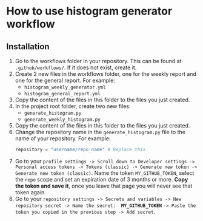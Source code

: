 # How to use histogram generator workflow

## Installation

1. Go to the workflows folder in your repository. This can be found at `.github/workflows/`. If it does not exist,
   create it.
2. Create 2 new files in the workflows folder, one for the weekly report and one for the general report. For example:
    - `histogram_weekly_generator.yml`
    - `histogram_general_report.yml`
3. Copy the content of the files in this folder to the files you just created.
4. In the project root folder, create two new files:
    - `generate_histogram.py`
    - `generate_weekly_histogram.py`
5. Copy the content of the files in this folder to the files you just created.
6. Change the repository name in the `generate_histogram.py` file to the name of your repository. For example:
   ```python
   repository = "username/repo_name" # Replace this
   ```
7. Go to
   your `profile settings -> Scroll down to Developer settings -> Personal access tokens -> Tokens (classic) -> Generate new token -> Generate new token (classic)`.
   Name the token `MY_GITHUB_TOKEN`, select the `repo` scope and set an expiration date of 3 months or more. **Copy the
   token and save it**, once you leave that page you will never see that token again.
8. Go to your `repository settings -> Secrets and variables -> New repository secret -> Name the secret: 
   `**`MY_GITHUB_TOKEN`** `-> Paste the token you copied in the previous step -> Add secret`.
